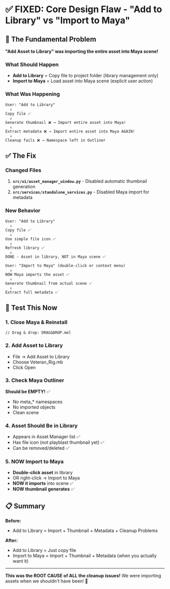# ✅ FIXED: Core Design Flaw - "Add to Library" vs "Import to Maya"

## 🔴 The Fundamental Problem

**"Add Asset to Library" was importing the entire asset into Maya scene!**

### What Should Happen

- **Add to Library** = Copy file to project folder (library management only)
- **Import to Maya** = Load asset into Maya scene (explicit user action)

### What Was Happening

```text
User: "Add to Library"
  ↓
Copy file ✅
  ↓
Generate thumbnail ❌ → Import entire asset into Maya!
  ↓
Extract metadata ❌ → Import entire asset into Maya AGAIN!
  ↓
Cleanup fails ❌ → Namespace left in Outliner
```

## ✅ The Fix

### Changed Files

1. **`src/ui/asset_manager_window.py`** - Disabled automatic thumbnail generation
2. **`src/services/standalone_services.py`** - Disabled Maya import for metadata

### New Behavior

```text
User: "Add to Library"
  ↓
Copy file ✅
  ↓
Use simple file icon ✅
  ↓
Refresh library ✅
  ↓
DONE - Asset in library, NOT in Maya scene ✅
```

```text
User: "Import to Maya" (double-click or context menu)
  ↓
NOW Maya imports the asset ✅
  ↓
Generate thumbnail from actual scene ✅
  ↓
Extract full metadata ✅
```

## 🎯 Test This Now

### 1. Close Maya & Reinstall

```mel
// Drag & drop: DRAG&DROP.mel
```

### 2. Add Asset to Library

- File → Add Asset to Library
- Choose Veteran_Rig.mb
- Click Open

### 3. Check Maya Outliner

**Should be EMPTY!** ✅

- No meta_* namespaces
- No imported objects
- Clean scene

### 4. Asset Should Be in Library

- Appears in Asset Manager list ✅
- Has file icon (not playblast thumbnail yet) ✅
- Can be removed/deleted ✅

### 5. NOW Import to Maya

- **Double-click asset** in library
- OR right-click → Import to Maya
- **NOW it imports** into scene ✅
- **NOW thumbnail generates** ✅

## 📋 Summary

**Before:**

- Add to Library = Import + Thumbnail + Metadata + Cleanup Problems

**After:**

- Add to Library = Just copy file
- Import to Maya = Import + Thumbnail + Metadata (when you actually want it)

---

**This was the ROOT CAUSE of ALL the cleanup issues!** We were importing assets when we shouldn't have been! 🎯
